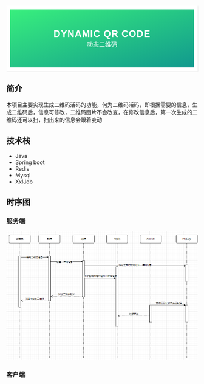 <div style="font-family: 'Kanit', sans-serif;text-align: center;border: 10px solid #fff;box-shadow: 1px 1px 2px #e6e6e6;background: linear-gradient(to left top, #11998e, #38ef7d); padding: 50px 0;">
<div style="color: #fff;">
    <h3 style="font-size: 25px;font-weight: 600;letter-spacing: 1px;text-transform: uppercase;margin: 0;">
       Dynamic QR Code
    </h3>
    <span style="font-size: 16px;text-transform: capitalize;">
    	动态二维码
    </span>
</div>
</div>



## 简介

​	本项目主要实现生成二维码活码的功能，何为二维码活码，即根据需要的信息，生成二维码后，信息可修改，二维码图片不会改变，在修改信息后，第一次生成的二维码还可以扫，扫出来的信息会跟着变动



## 技术栈

- Java
- Spring boot
- Redis
- Mysql
- XxlJob



## 时序图

### 服务端

![image-20240810233121992](MarkdownImageUpload/image-20240810233121992.png)

### 客户端

